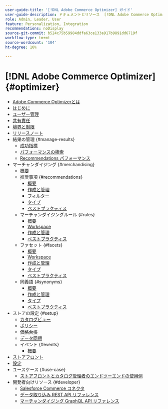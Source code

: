```yaml
---
user-guide-title: '[!DNL Adobe Commerce Optimizer] ガイド'
user-guide-description: ドキュメントとリソース  [!DNL Adobe Commerce Optimizer].
role: Admin, Leader, User
feature: Personalization, Integration
recommendations: noDisplay
source-git-commit: b524c75b59984ddfa63ce133a917b9891dd6719f
workflow-type: tm+mt
source-wordcount: '104'
ht-degree: 10%

---
```


# [!DNL Adobe Commerce Optimizer] {#optimizer}

- [Adobe Commerce Optimizerとは](overview.md)
- [はじめに](get-started.md)
- [ユーザー管理](user-management.md)
- [共有責任](shared-responsibility.md)
- [境界と制限](boundaries-limits.md)
- [リリースノート](release-notes.md)
- 結果の管理 {#manage-results}
   - [成功指標](./manage-results/success-metrics.md)
   - [パフォーマンスの検索](./manage-results/search-performance.md)
   - [Recommendations パフォーマンス](./manage-results/recommendation-performance.md)
- マーチャンダイジング {#merchandising}
   - [概要](./merchandising/overview.md)
   - 推奨事項 {#recommendations}
      - [概要](./merchandising/recommendations/overview.md)
      - [作成と管理](./merchandising/recommendations/create.md)
      - [フィルター](./merchandising/recommendations/filters.md)
      - [タイプ](./merchandising/recommendations/types.md)
      - [ベストプラクティス](./merchandising/recommendations/best-practice.md)
   - マーチャンダイジングルール {#rules}
      - [概要](./merchandising/rules/overview.md)
      - [Workspace](./merchandising/rules/workspace.md)
      - [作成と管理](./merchandising/rules/add.md)
      - [ベストプラクティス](./merchandising/rules/best-practice.md)
   - ファセット {#facets}
      - [概要](./merchandising/facets/overview.md)
      - [Workspace](./merchandising/facets/workspace.md)
      - [作成と管理](./merchandising/facets/add.md)
      - [タイプ](./merchandising/facets/type.md)
      - [ベストプラクティス](./merchandising/facets/best-practice.md)
   - 同義語 {#synonyms}
      - [概要](./merchandising/synonyms/overview.md)
      - [作成と管理](./merchandising/synonyms/add.md)
      - [タイプ](./merchandising/synonyms/type.md)
      - [ベストプラクティス](./merchandising/synonyms/best-practice.md)
- ストアの設定 {#setup}
   - [カタログビュー](./setup/catalog-view.md)
   - [ポリシー](./setup/policies.md)
   - [価格台帳](./setup/pricebooks.md)
   - [データ同期](./setup/data-sync.md)
   - イベント {#events}
      - [概要](./setup/events/overview.md)
- [ストアフロント](storefront.md)
- [設定](settings.md)
- ユースケース {#use-case}
   - [ストアフロントとカタログ管理者のエンドツーエンドの使用例](./use-case/admin-use-case.md)
- 開発者向けリソース {#developer}
   - [Salesforce Commerce コネクタ](./developer/salesforce-connector.md)
   - [ データ取り込み REST API リファレンス ](https://developer.adobe.com/commerce/services/reference/rest/)
   - [ マーチャンダイジング GraphQL API リファレンス ](https://developer.adobe.com/commerce/services/reference/graphql/)

